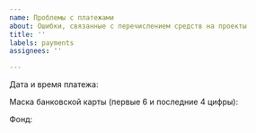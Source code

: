 ```yaml
---
name: Проблемы с платежами
about: Ошибки, связанные с перечислением средств на проекты
title: ''
labels: payments
assignees: ''

---
```


Дата и время платежа:

Маска банковской карты (первые 6 и последние 4 цифры):

Фонд:
